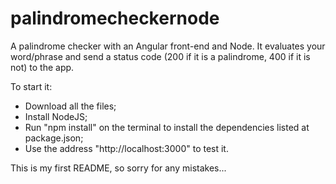 # palindromecheckernode

A palindrome checker with an Angular front-end and Node.
It evaluates your word/phrase and send a status code (200 if it is a palindrome, 400 if it is not) to the app.

To start it:

- Download all the files;
- Install NodeJS;
- Run "npm install" on the terminal to install the dependencies listed at package.json;
- Use the address "http://localhost:3000" to test it.

This is my first README, so sorry for any mistakes...
